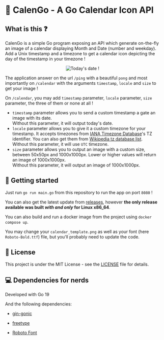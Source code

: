 # 📅 CalenGo - A Go Calendar Icon API

## What is this ❓

CalenGo is a simple Go program exposing an API which generate on-the-fly an image of a calendar displaying Month and Date (number and weekday).  
Add a Unix timestamp and a timezone to get a calendar icon depicting the day of the timestamp in your timezone !

<div align="center">
<img src="https://calendar.cluster-2022-2.dopolytech.fr/calendar?size=500" alt="Today's date !"/>
</div>

The application answer on the url `/ping` with a beautiful `pong` and most importantly on `/calendar` with the arguments `timestamp`, `locale` and `size` to get your image !

On `/calendar`, you may add `timestamp` parameter, `locale` parameter, `size` parameter, the three of them or none at all ! 
- `timestamp` parameter allows you to send a custom timestamp a gate an image with its date.  
Without this parameter, it will output today's date. 
- `locale` parameter allows you to give it a custom timezone for your timestamp. It accepts timezones from [IANA Timezone Database](https://www.iana.org/time-zones)'s TZ identifier. You can also get them from [Wikipedia tz database list](https://en.wikipedia.org/wiki/List_of_tz_database_time_zones).  
Without this parameter, it will use `UTC` timezone.
- `size` parameter allows you to output an image with a custom size, between 50x50px and 1000x1000px. Lower or higher values will return an image of 1000x1000px.   
Without this parameter, it will output an image of 1000x1000px.

## 🚀 Getting started

Just run `go run main.go` from this repository to run the app on port `8080` !

You can also get the latest update from [releases](https://github.com/remi-espie/calengo/releases), however **the only release available was built *with and only* for Linux x86_64**.

You can also build and run a docker image from the project using `docker compose up`.

You may change your `calendar_template.png` as well as your font (here `Roboto-Bold.ttf`) file, but you'll probably need to update the code.

## 📝 License

This project is under the MIT License - see the [LICENSE](LICENSE) file for details.

## 💻 Dependencies for nerds

Developed with Go 19

And the following dependencies:
- [gin-gonic](https://github.com/gin-gonic/gin)
- [freetype](https://github.com/golang/freetype)


- [Roboto Font](https://fonts.google.com/specimen/Roboto)

